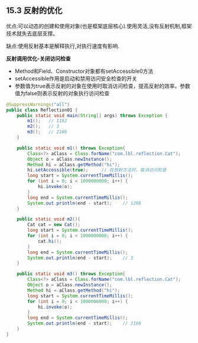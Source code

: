 ## 15.3 反射的优化

优点:可以动态的创建和使用对象(也是框架底层核心).使用灵活,没有反射机制,框架技术就失去底层支撑。

缺点:使用反射基本是解释执行,对执行速度有影响.

**反射调用优化-关闭访问检查**

- Method和Field、Constructor对象都有setAccessible0方法
- setAccessible作用是启动和禁用访问安全检查的开关
- 参数值为true表示反射的对象在使用时取消访问检查，提高反射的效率。参数值为false则表示反射的对象执行访问检查

~~~java
@SuppressWarnings("all")
public class Reflection01 {
    public static void main(String[] args) throws Exception {
        m1();   // 1182
        m2();   // 3
        m3();   // 2166
    }

    public static void m1() throws Exception{
        Class<?> aClass = Class.forName("com.lbl.reflection.Cat");
        Object o = aClass.newInstance();
        Method hi = aClass.getMethod("hi");
        hi.setAccessible(true);     // 在放射方法时，取消访问检查
        long start = System.currentTimeMillis();
        for (int i = 0; i < 1000000000; i++) {
            hi.invoke(o);
        }
        long end = System.currentTimeMillis();
        System.out.println(end - start);    // 1208
    }

    public static void m2(){
        Cat cat = new Cat();
        long start = System.currentTimeMillis();
        for (int i = 0; i < 1000000000; i++) {
            cat.hi();
        }
        long end = System.currentTimeMillis();
        System.out.println(end - start);    // 3
    }

    public static void m3() throws Exception{
        Class<?> aClass = Class.forName("com.lbl.reflection.Cat");
        Object o = aClass.newInstance();
        Method hi = aClass.getMethod("hi");
        long start = System.currentTimeMillis();
        for (int i = 0; i < 1000000000; i++) {
            hi.invoke(o);
        }
        long end = System.currentTimeMillis();
        System.out.println(end - start);    // 2166
    }
}
~~~

